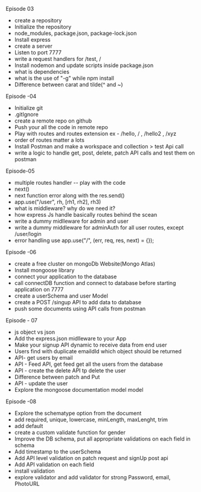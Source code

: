 Episode 03
- create a repository
- Initialize the repository 
- node_modules, package.json, package-lock.json
- Install express
- create a server
- Listen to port 7777
- write a request handlers for /test, /
- Install nodemon and update scripts inside package.json
- what is dependencies
- what is the use of "-g" while npm install
- Difference between carat and tilde(^ and ~)


Episode -04
- Initialize git
- .gitIgnore
- create a remote repo on github
- Push your all the code in remote repo
- Play with routes and routes extension ex - /hello, / , /hello2 , /xyz
- order of routes matter a lots
- Install Postman and make a workspace and collection > test Api call
- write a logic to handle get, post, delete, patch API calls and test them on postman


Episode-05
- multiple routes handler -- play with the code
- next()
- next function error along with the res.send()
- app.use("/user", rh, [rh1, rh2], rh3)
- what is middleware? why do we need it?
- how express Js handle basically routes behind the scean
- write a dummy midlleware for admin and user
- write a dummy middleware for adminAuth for all user routes, except  /user/login
- error handling use app.use("/", (err, req, res, next) = {});


Episode -06
- create a free cluster on mongoDb Website(Mongo Atlas)
- Install mongoose library
- connect your application to the database 
- call connectDB function and connect to database before starting application on 7777
- create a userSchema and user Model
- create a POST /singup API to add data to database
- push some documents using API calls from postman 


Episode - 07
- js object vs json
- Add the express.json midlleware to your App
- Make your signup API dynamic to receive data from end user
- Users find with duplicate emaildId which object should be returned 
- API- get users by email
- API - Feed API, get feed get all the users from the database
- API - create the delete API tp delete the user
- Difference between patch and Put
- API - update the user
- Explore the mongoose documentation model model


Episode -08
- Explore the schematype option from the document
- add required, unique, lowercase, minLength, maxLenght, trim 
- add default
- create a custom validate function for gender
- Improve the DB schema, put all appropriate validations on each field in schema
- Add timestamp to the userSchema
- Add API level validation on patch request and signUp post api
- Add API validation on each field
- install validation
- explore validator and add validator for strong Password, email, PhotoURL


